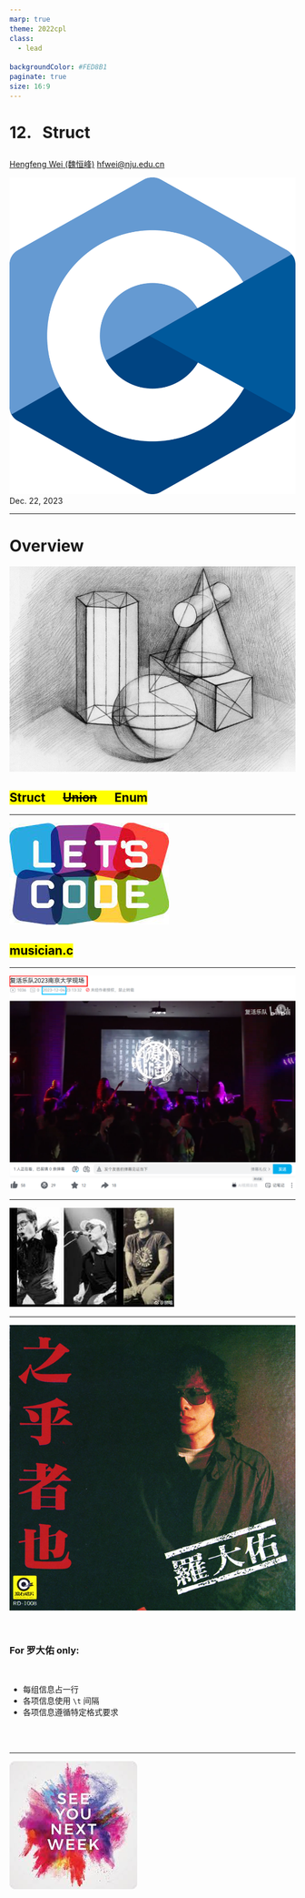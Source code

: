 ```yaml
---
marp: true
theme: 2022cpl
class:
  - lead

backgroundColor: #FED8B1
paginate: true
size: 16:9
---
```

# <p id = "small-caps">12. &nbsp; Struct </p>

[Hengfeng Wei (魏恒峰)](https://hengxin.github.io/)
hfwei@nju.edu.cn

![w:200](figs/C.png)
Dec. 22, 2023

---
# Overview

![w:550](figs/struct.jfif)
## <mark>Struct &emsp; ~~Union~~ &emsp; Enum</mark>

---
![w:700](figs/lets-code.jpeg)

## <mark>musician.c</mark>

---
![bg w:850](figs/fuhuo-nju.png)

---
![w:850](figs/luo-cui-zhang.jpeg)


---
![bg left w:500](figs/Luo.jpeg)

<br>

### For 罗大佑 only:
<br>

- 每组信息占一行
- 各项信息使用 `\t` 间隔
- 各项信息遵循特定格式要求
<br>
<br>

---
![bg w:600](figs/see-you.jpeg)